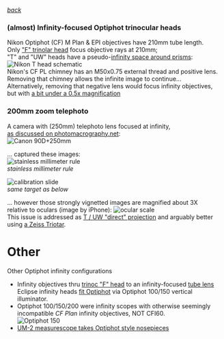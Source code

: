 ---
---
 *[back](photo)*  

### (almost) Infinity-focused Optiphot trinocular heads  
Nikon Optiphot (CF) M Plan & EPI objectives have 210mm tube length.  
Only ["F" trinolar head](Trinoc/#F) focus objective rays at 210mm;  
"T" and "UW" heads have a pseudo-[infinity space around prisms](https://www.microbehunter.com/microscopy-forum/viewtopic.php?f=28&t=9092&start=60#p93275):
![Nikon T head schematic](http://www.photomacrography.net/forum/userpix/3229_Nikon_lightpath_1.jpg)  
Nikon's CF PL chimney has an M50x0.75 external thread and positive lens.  
Removing that chimney allows the infinite image to continue...  
Alternatively, removing that negative lens would focus infinity objectives,  
but with [a bit under a 0.5x magnification](https://www.microbehunter.com/microscopy-forum/viewtopic.php?f=12&t=16289)  

### 200mm zoom telephoto
A camera with (250mm) telephoto lens focused at infinity,  
[as discussed on photomacrography.net](https://www.photomacrography.net/forum/viewtopic.php?t=9438):  
![Canon 90D+250mm](/microscope/Nikon/Images/Optiphot_Infinity.jpg)  

... captured these images:  
![stainless millimeter rule](/microscope/Nikon/Images/mmRule.jpg)   
*stainless millimeter rule*  

![calibration slide](/microscope/Nikon/Images/EPIscale.jpg)  
*same target as below*  

... however those strongly vignetted images are magnified about 3X  
relative to oculars (image by iPhone):
![ocular scale](/microscope/Nikon/Images/AfocalEPIscale.jpg)  
This issue is addressed as [T / UW "direct" projection](Trinoc/#T-UW)
and arguably better using [a Zeiss Triotar](../../static/Canon/#Triotar).  

# Other  
Other Optiphot infinity configurations
- Infinity objectives thru [trinoc "F" head](Trinoc/#F) to an infinity-focused [tube lens](../tube)  
  Eclipse infinity heads [fit Optiphot](https://lavinia.as.arizona.edu/~mtuell/scopes/Eclipse.php) via Optiphot 100/150 vertical illuminator.  
- Optiphot 100/150/200 were infinity scopes with otherwise seemingly incompatible *CF Plan* infinity objectives,
  NOT CFI60.  
  ![Optiphot 150](/microscope/Nikon/Images/Optiphot150.jpg)
- [UM-2 measurescope takes Optiphot style nosepieces](https://www.photomacrography.net/forum/viewtopic.php?f=25&t=43442)  

